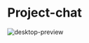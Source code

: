 # Project-chat
![desktop-preview](https://user-images.githubusercontent.com/73250262/139738184-3961540e-e395-4db9-9cde-0530f7d00b38.jpg)
